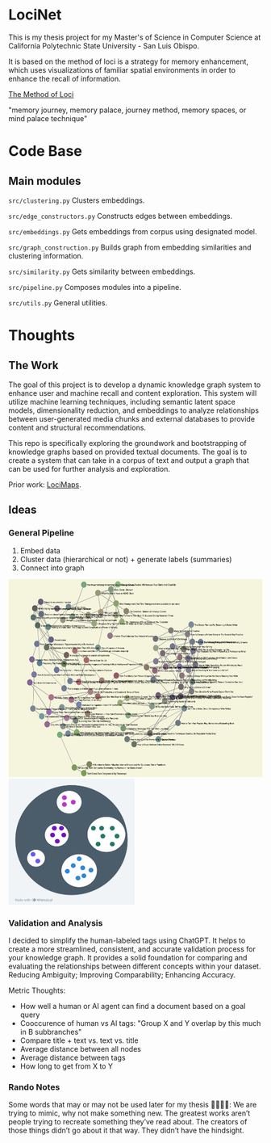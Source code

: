 # LociNet

This is my thesis project for my Master's of Science in Computer Science at California Polytechnic State University - San Luis Obispo.

It is based on the method of loci is a strategy for memory enhancement, which uses visualizations of familiar spatial environments in order to enhance the recall of information.

[The Method of Loci](https://en.wikipedia.org/wiki/Method_of_loci)

"memory journey, memory palace, journey method, memory spaces, or mind palace technique"

# Code Base

## Main modules

`src/clustering.py` Clusters embeddings.

`src/edge_constructors.py` Constructs edges between embeddings.

`src/embeddings.py` Gets embeddings from corpus using designated model.

`src/graph_construction.py` Builds graph from embedding similarities and clustering information.

`src/similarity.py` Gets similarity between embeddings.

`src/pipeline.py` Composes modules into a pipeline.

`src/utils.py` General utilities.

# Thoughts

## The Work

The goal of this project is to develop a dynamic knowledge graph system to enhance user and machine recall and content exploration. This system will utilize machine learning techniques, including semantic latent space models, dimensionality reduction, and embeddings to analyze relationships between user-generated media chunks and external databases to provide content and structural recommendations.

This repo is specifically exploring the groundwork and bootstrapping of knowledge graphs based on provided textual documents. The goal is to create a system that can take in a corpus of text and output a graph that can be used for further analysis and exploration.

Prior work: [LociMaps](https://github.com/loci-maps/mini-map).

## Ideas

### General Pipeline

1. Embed data
2. Cluster data (hierarchical or not) + generate labels (summaries)
3. Connect into graph

<img src="assets/graph_knn3.png" alt="network" width="563" height="392"/>
<img src="assets/clusters.png" alt="clusters" width="250" height="250"/>

### Validation and Analysis

I decided to simplify the human-labeled tags using ChatGPT. It helps to create a more streamlined, consistent, and accurate validation process for your knowledge graph. It provides a solid foundation for comparing and evaluating the relationships between different concepts within your dataset. Reducing Ambiguity; Improving Comparability; Enhancing Accuracy.

Metric Thoughts:

- How well a human or AI agent can find a document based on a goal query
- Cooccurence of human vs AI tags: "Group X and Y overlap by this much in B subbranches"
- Compare title + text vs. text vs. title
- Average distance between all nodes
- Average distance between tags
- How long to get from X to Y

### Rando Notes

Some words that may or may not be used later for my thesis 🤷‍♂️🤷‍♂️:
We are trying to mimic, why not make something new. The greatest works aren’t people trying to recreate something they’ve read about. The creators of those things didn’t go about it that way. They didn’t have the hindsight.
